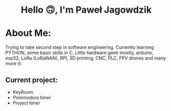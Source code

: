 <h1 align=center>Hello 🙃, I'm Paweł Jagowdzik</h1>

# About Me:

Trying to take second step in software engineering. Currently learning PYTHON, some basic skills in C. Little hardware geek mostly, arduino, esp32, LoRa (LoRaWAN), RPI, 3D printing, CNC, PLC, FPV drones and many more 🤓.

## Current project:
- KeyRoom
- Pommodoro timer
- Project timer
